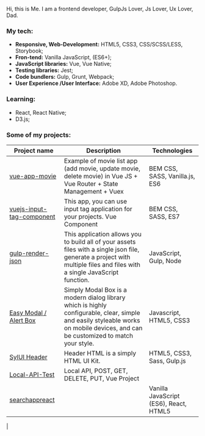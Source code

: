 
Hi, this is Me. I am a frontend developer, GulpJs Lover, Js Lover, Ux Lover, Dad.


###  My tech:

- **Responsive, Web-Development:** HTML5, CSS3, CSS/SCSS/LESS, Storybook;
- **Fron-tend:** Vanilla JavaScript, (ES6+);
- **JavaScript libraries:** Vue, Vue Native;
- **Testing libraries:** Jest;
- **Code bundlers:** Gulp, Grunt, Webpack;
- **User Experience /User Interface:** Adobe XD, Adobe Photoshop.

###  Learning:
- React, React Native;
- D3.js;

### Some of my projects:

| Project name        | Description          | Technologies  |
| ------------- | ------------- | ----- |
| [vue-app-movie](https://github.com/ysndmr/vue-app-movie) | Example of movie list app (add movie, update movie, delete movie) in Vue JS + Vue Router + State Management + Vuex | BEM CSS, SASS, Vanilla.js, ES6
| [vuejs-input-tag-component](https://github.com/ysndmr/vue-input-tag-app) | This app, you can use input tag application for your projects. Vue Component | BEM CSS, SASS, ES7
| [gulp-render-json](https://github.com/ysndmr/gulp-render-json) | This application allows you to build all of your assets files with a single json file, generate a project with multiple files and files with a single JavaScript function. | JavaScript, Gulp, Node |
| [Easy Modal / Alert Box](https://github.com/ysndmr/easy-modal-alert-box) | Simply Modal Box is a modern dialog library which is highly configurable, clear, simple and easily styleable works on mobile devices, and can be customized to match your style. | Javascript, HTML5, CSS3 |
| [SylUI Header](https://github.com/ysndmr/SylUI-Header) | Header HTML is a simply HTML UI Kit. | HTML5, CSS3, Sass, Gulp.js |
| [Local-API-Test](https://github.com/ysndmr/Local-API-Test) | Local API, POST, GET, DELETE, PUT, Vue Project |
| [searchappreact](https://github.com/ysndmr/searchappreact) |  | Vanilla JavaScript (ES6), React, HTML5 |
|


